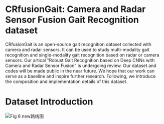 # CRfusionGait: Camera and Radar Sensor Fusion Gait Recognition dataset
CRfusionGait is an open-source gait recognition dataset collected with camera and radar sensors. It can be used to study multi-modality gait recognition and single-modality gait recognition based on radar or camera sensors. Our artical "Robust Gait Recognition based on Deep CNNs with Camera and Radar Sensor Fusion" is undergoing review. Our dataset and codes will be made public in the near future. We hope that our work can serve as a baseline and inspire further research. Following, we introduce the composition and implementation details of this dataset.
# Dataset Introduction
![Fig 6 new路线图](https://user-images.githubusercontent.com/115384654/194736420-35a498c2-a848-4022-ae7c-0b6f52025f8d.png)

